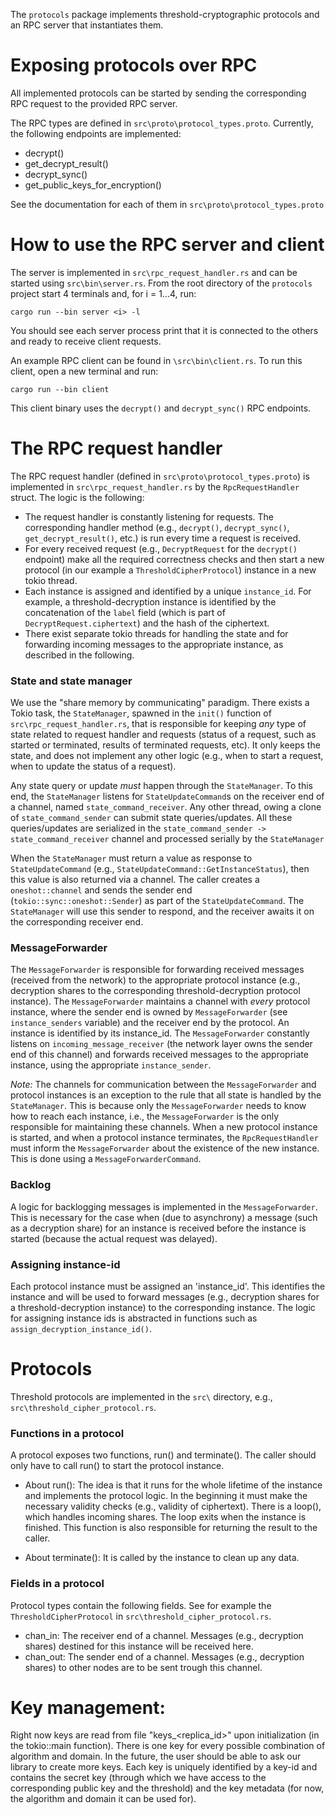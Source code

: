 The `protocols` package implements threshold-cryptographic protocols and an RPC server that instantiates them.

# Exposing protocols over RPC
All implemented protocols can be started by sending the corresponding RPC request to the provided RPC server.

The RPC types are defined in `src\proto\protocol_types.proto`. Currently, the following endpoints are implemented:
- decrypt()
- get_decrypt_result()
- decrypt_sync()
- get_public_keys_for_encryption()

See the documentation for each of them in `src\proto\protocol_types.proto`

# How to use the RPC server and client
The server is implemented in `src\rpc_request_handler.rs` and can be started using `src\bin\server.rs`.
From the root directory of the `protocols` project start 4 terminals and, for i = 1...4, run:
```
cargo run --bin server <i> -l
```
You should see each server process print that it is connected to the others and ready to receive client requests.

An example RPC client can be found in `\src\bin\client.rs`. To run this client, open a new terminal and run:
```
cargo run --bin client
```
This client binary uses the `decrypt()` and `decrypt_sync()` RPC endpoints.


# The RPC request handler
The RPC request handler (defined in `src\proto\protocol_types.proto`) is implemented in `src\rpc_request_handler.rs` by the `RpcRequestHandler` struct. The logic is the following:
- The request handler is constantly listening for requests. The corresponding handler method (e.g., `decrypt()`, `decrypt_sync()`, `get_decrypt_result()`, etc.) is run every time a request is received.
- For every received request (e.g., `DecryptRequest` for the `decrypt()` endpoint) make all the required correctness checks and then start a new protocol (in our example a `ThresholdCipherProtocol`) instance in a new tokio thread.
- Each instance is assigned and identified by a unique `instance_id`. For example, a threshold-decryption instance is identified by the concatenation of the `label` field (which is part of `DecryptRequest.ciphertext`) and the hash of the ciphertext.
- There exist separate tokio threads for handling the state and for forwarding incoming messages to the appropriate instance, as described in the following.

### State and state manager
We use the "share memory by communicating" paradigm.
There exists a Tokio task, the `StateManager`, spawned in the `init()` function of `src\rpc_request_handler.rs`, that is responsible for keeping _any_ type of state related to request handler and requests (status of a request, such as started or terminated, results of terminated requests, etc).
It only keeps the state, and does not implement any other logic (e.g., when to start a request, when to update the status of a request).

Any state query or update _must_ happen through the `StateManager`. To this end, the `StateManager` listens for
`StateUpdateCommand`s on the receiver end of a channel, named `state_command_receiver`. Any other thread, owing a clone
of `state_command_sender` can submit state queries/updates. All these queries/updates are serialized in the 
`state_command_sender -> state_command_receiver` channel and processed serially by the `StateManager`

When the `StateManager` must return a value as response to `StateUpdateCommand` (e.g., `StateUpdateCommand::GetInstanceStatus`),
then this value is also returned via a channel. The caller creates a `oneshot::channel` and
sends the sender end (`tokio::sync::oneshot::Sender`) as part of the `StateUpdateCommand`.
The `StateManager` will use this sender to respond, and the receiver awaits it on the corresponding receiver end.

### MessageForwarder
The `MessageForwarder` is responsible for forwarding received messages (received from the network) to the appropriate
protocol instance (e.g., decryption shares to the corresponding threshold-decryption protocol instance).
The `MessageForwarder` maintains a channel with _every_ protocol instance, where the sender end is owned 
by `MessageForwarder` (see `instance_senders` variable)
and the receiver end by the protocol. An instance is identified by its instance_id.
The `MessageForwarder` constantly listens on `incoming_message_receiver` (the network layer owns the sender end
of this channel) and forwards received messages to the appropriate instance, using the appropriate `instance_sender`.

*Note:* The channels for communication between the `MessageForwarder` and protocol instances is an exception to the rule
that all state is handled by the `StateManager`.
This is because only the `MessageForwarder` needs to know how to reach each instance, i.e.,
the `MessageForwarder` is the only responsible for maintaining these channels.
When a new protocol instance is started, and when a protocol instance terminates, the `RpcRequestHandler` must inform the `MessageForwarder` about the
existence of the new instance. This is done using a `MessageForwarderCommand`.

### Backlog
A logic for backlogging messages is implemented in the `MessageForwarder`. 
This is necessary for the case when (due to asynchrony) a message (such as a decryption share) for an instance is received before
the instance is started (because the actual request was delayed).

### Assigning instance-id
Each protocol instance must be assigned an 'instance_id'.
This identifies the instance and will be used to forward messages (e.g., decryption shares for a threshold-decryption instance) to the corresponding instance.
The logic for assigning instance ids is abstracted in functions such as `assign_decryption_instance_id()`.



# Protocols
Threshold protocols are implemented in the `src\` directory, e.g.,
`src\threshold_cipher_protocol.rs`.

### Functions in a protocol
A protocol exposes two functions, run() and terminate().
The caller should only have to call run() to start the protocol instance.

- About run():
The idea is that it runs for the whole lifetime of the instance and implements the protocol logic.
In the beginning it must make the necessary validity checks (e.g., validity of ciphertext).
There is a loop(), which handles incoming shares. The loop exits when the instance is finished.
This function is also responsible for returning the result to the caller.

- About terminate():
It is called by the instance to clean up any data.

### Fields in a protocol
Protocol types contain the following fields.
See for example the `ThresholdCipherProtocol` in `src\threshold_cipher_protocol.rs`. 
- chan_in:
The receiver end of a channel. Messages (e.g., decryption shares) destined for this instance will be received here.
- chan_out:
The sender end of a channel. Messages (e.g., decryption shares) to other nodes are to be sent trough this channel.



# Key management:
Right now keys are read from file "keys_<replica_id>" upon initialization (in the tokio::main function).
There is one key for every possible combination of algorithm and domain. In the future, the user should
be able to ask our library to create more keys.
Each key is uniquely identified by a key-id and contains the secret key (through which we have access
to the corresponding public key and the threshold) and the key metadata (for now, the algorithm and domain
it can be used for).